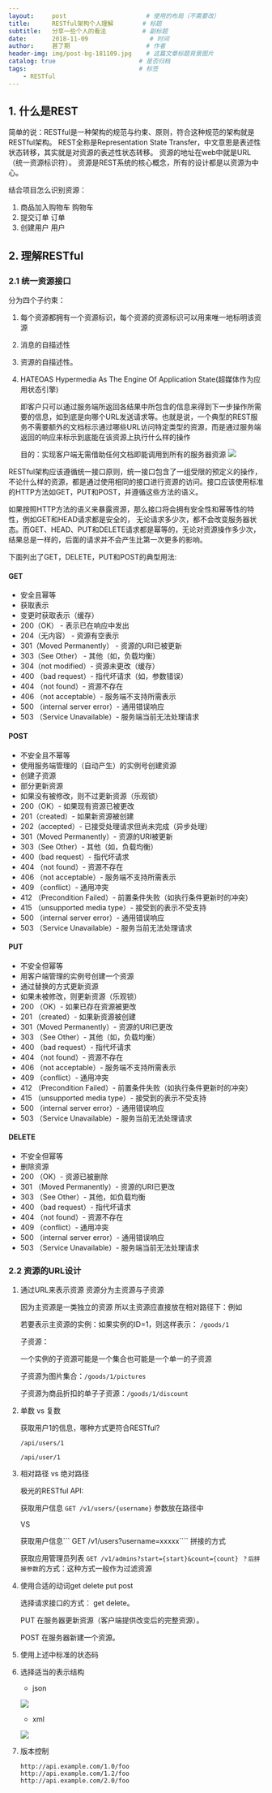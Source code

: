 ```yaml
---
layout:     post                      # 使用的布局（不需要改）
title:      RESTful架构个人理解        # 标题
subtitle:   分享一些个人的看法          # 副标题
date:       2018-11-09                 # 时间
author:     甚了期                     # 作者
header-img: img/post-bg-181109.jpg    # 这篇文章标题背景图片
catalog: true                       # 是否归档
tags:                               # 标签
    - RESTful
---
```

## 1. 什么是REST
简单的说：RESTful是一种架构的规范与约束、原则，符合这种规范的架构就是RESTful架构。
REST全称是Representation State Transfer，中文意思是表述性状态转移，其实就是对资源的表述性状态转移。
资源的地址在web中就是URL（统一资源标识符）。
资源是REST系统的核心概念，所有的设计都是以资源为中心。

结合项目怎么识别资源：
1. 商品加入购物车   购物车
2. 提交订单        订单
3. 创建用户        用户

## 2. 理解RESTful
### 2.1 统一资源接口
分为四个子约束：
1. 每个资源都拥有一个资源标识，每个资源的资源标识可以用来唯一地标明该资源
2. 消息的自描述性
3. 资源的自描述性。
4. HATEOAS Hypermedia As The Engine Of Application State(超媒体作为应用状态引擎)

    即客户只可以通过服务端所返回各结果中所包含的信息来得到下一步操作所需要的信息，如到底是向哪个URL发送请求等。也就是说，一个典型的REST服务不需要额外的文档标示通过哪些URL访问特定类型的资源，而是通过服务端返回的响应来标示到底能在该资源上执行什么样的操作

    目的：实现客户端无需借助任何文档即能调用到所有的服务器资源
![](https://images2018.cnblogs.com/blog/1327924/201806/1327924-20180628115016658-1660690981.png)

RESTful架构应该遵循统一接口原则，统一接口包含了一组受限的预定义的操作，不论什么样的资源，都是通过使用相同的接口进行资源的访问。接口应该使用标准的HTTP方法如GET，PUT和POST，并遵循这些方法的语义。

如果按照HTTP方法的语义来暴露资源，那么接口将会拥有安全性和幂等性的特性，例如GET和HEAD请求都是安全的， 无论请求多少次，都不会改变服务器状态。而GET、HEAD、PUT和DELETE请求都是幂等的，无论对资源操作多少次， 结果总是一样的，后面的请求并不会产生比第一次更多的影响。

下面列出了GET，DELETE，PUT和POST的典型用法:

#### GET
- 安全且幂等
- 获取表示
- 变更时获取表示（缓存）
- 200（OK） - 表示已在响应中发出
- 204（无内容） - 资源有空表示
- 301（Moved Permanently） - 资源的URI已被更新
- 303（See Other） - 其他（如，负载均衡）
- 304（not modified）- 资源未更改（缓存）
- 400 （bad request）- 指代坏请求（如，参数错误）
- 404 （not found）- 资源不存在
- 406 （not acceptable）- 服务端不支持所需表示
- 500 （internal server error）- 通用错误响应
- 503 （Service Unavailable）- 服务端当前无法处理请求

#### POST
- 不安全且不幂等
- 使用服务端管理的（自动产生）的实例号创建资源
- 创建子资源
- 部分更新资源
- 如果没有被修改，则不过更新资源（乐观锁）
- 200（OK）- 如果现有资源已被更改
- 201（created）- 如果新资源被创建
- 202（accepted）- 已接受处理请求但尚未完成（异步处理）
- 301（Moved Permanently）- 资源的URI被更新
- 303（See Other）- 其他（如，负载均衡）
- 400（bad request）- 指代坏请求
- 404 （not found）- 资源不存在
- 406 （not acceptable）- 服务端不支持所需表示
- 409 （conflict）- 通用冲突
- 412 （Precondition Failed）- 前置条件失败（如执行条件更新时的冲突）
- 415 （unsupported media type）- 接受到的表示不受支持
- 500 （internal server error）- 通用错误响应
- 503 （Service Unavailable）- 服务当前无法处理请求

#### PUT
- 不安全但幂等
- 用客户端管理的实例号创建一个资源
- 通过替换的方式更新资源
- 如果未被修改，则更新资源（乐观锁）
- 200 （OK）- 如果已存在资源被更改
- 201 （created）- 如果新资源被创建
- 301（Moved Permanently）- 资源的URI已更改
- 303 （See Other）- 其他（如，负载均衡）
- 400 （bad request）- 指代坏请求
- 404 （not found）- 资源不存在
- 406 （not acceptable）- 服务端不支持所需表示
- 409 （conflict）- 通用冲突
- 412 （Precondition Failed）- 前置条件失败（如执行条件更新时的冲突）
- 415 （unsupported media type）- 接受到的表示不受支持
- 500 （internal server error）- 通用错误响应
- 503 （Service Unavailable）- 服务当前无法处理请求

#### DELETE
- 不安全但幂等
- 删除资源
- 200 （OK）- 资源已被删除
- 301 （Moved Permanently）- 资源的URI已更改
- 303 （See Other）- 其他，如负载均衡
- 400 （bad request）- 指代坏请求
- 404 （not found）- 资源不存在
- 409 （conflict）- 通用冲突
- 500 （internal server error）- 通用错误响应
- 503 （Service Unavailable）- 服务端当前无法处理请求

### 2.2 资源的URL设计
1. 通过URL来表示资源
    资源分为主资源与子资源

    因为主资源是一类独立的资源 所以主资源应直接放在相对路径下：例如

    若要表示主资源的实例：如果实例的ID=1，则这样表示： ```/goods/1```

    子资源：

    一个实例的子资源可能是一个集合也可能是一个单一的子资源

    子资源为图片集合：```/goods/1/pictures```

    子资源为商品折扣的单子子资源：```/goods/1/discount```
2. 单数 vs 复数

    获取用户1的信息，哪种方式更符合RESTful?
    ```
    /api/users/1
    ```
    ```
    /api/user/1
    ```
3. 相对路径 vs 绝对路径
    
    极光的RESTful API:

    获取用户信息 ```GET /v1/users/{username}``` 参数放在路径中

    VS

    获取用户信息``` GET /v1/users?username=xxxxx```` 拼接的方式
 
    获取应用管理员列表 ```GET /v1/admins?start={start}&count={count} ？后拼接参数```的方式：这种方式一般作为过滤资源

4. 使用合适的动词get delete put post
    
    选择请求接口的方式： get delete。

    PUT 在服务器更新资源（客户端提供改变后的完整资源）。

    POST 在服务器新建一个资源。

5. 使用上述中标准的状态码

6. 选择适当的表示结构
    - json
    
    ![](http://www.runoob.com/wp-content/uploads/2015/07/291731048886033.jpg)
    
    - xml
    
    ![](http://www.runoob.com/wp-content/uploads/2015/07/291731045756062.jpg)
    
7. 版本控制
    ```
    http://api.example.com/1.0/foo
    http://api.example.com/1.2/foo
    http://api.example.com/2.0/foo
    ```
